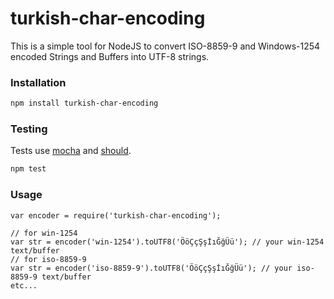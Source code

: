# turkish-char-encoding

This is a simple tool for NodeJS to convert ISO-8859-9 and Windows-1254 encoded Strings and Buffers into UTF-8 strings.

### Installation
```sh
npm install turkish-char-encoding
```

### Testing
Tests use [mocha](http://visionmedia.github.io/mocha/) and [should](https://github.com/visionmedia/should.js/).
```sh
npm test
```

### Usage
```
var encoder = require('turkish-char-encoding');

// for win-1254
var str = encoder('win-1254').toUTF8('ÖöÇçŞşİıĞğÜü'); // your win-1254 text/buffer
// for iso-8859-9
var str = encoder('iso-8859-9').toUTF8('ÖöÇçŞşİıĞğÜü'); // your iso-8859-9 text/buffer
etc...
```